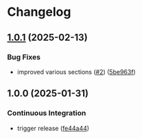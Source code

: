 # Changelog

## [1.0.1](https://github.com/NEIAAC/privacy/compare/v1.0.0...v1.0.1) (2025-02-13)


### Bug Fixes

* improved various sections ([#2](https://github.com/NEIAAC/privacy/issues/2)) ([5be963f](https://github.com/NEIAAC/privacy/commit/5be963f120eb0cb6ad14b9490d49ebee2cc44b58))

## 1.0.0 (2025-01-31)


### Continuous Integration

* trigger release ([fe44a44](https://github.com/NEIAAC/privacy/commit/fe44a442ed36de2847d424d3927c74da4a4d4456))
